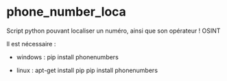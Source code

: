 # phone_number_loca
Script python pouvant localiser un numéro, ainsi que son opérateur ! OSINT

Il est nécessaire :

- windows : pip install phonenumbers

- linux : apt-get install pip
          pip install phonenumbers
